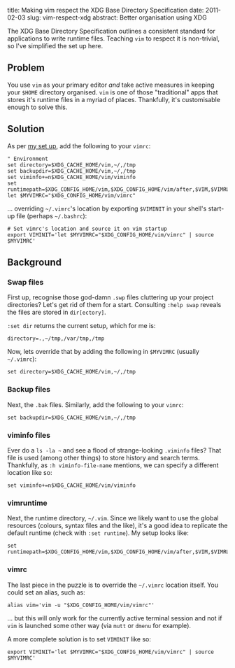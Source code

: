 title: Making vim respect the XDG Base Directory Specification
date: 2011-02-03
slug: vim-respect-xdg
abstract: Better organisation using XDG

The XDG Base Directory Specification outlines a consistent standard for
applications to write runtime files. Teaching `vim` to respect it is
non-trivial, so I've simplified the set up here.

Problem
-------

You use `vim` as your primary editor *and* take active measures in keeping your
`$HOME` directory organised. `vim` is one of those "traditional" apps that
stores it's runtime files in a myriad of places. Thankfully, it's customisable
enough to solve this.

Solution
--------

As per [my set up][me], add the following to your `vimrc`:

    " Environment
    set directory=$XDG_CACHE_HOME/vim,~/,/tmp
    set backupdir=$XDG_CACHE_HOME/vim,~/,/tmp
    set viminfo+=n$XDG_CACHE_HOME/vim/viminfo
    set runtimepath=$XDG_CONFIG_HOME/vim,$XDG_CONFIG_HOME/vim/after,$VIM,$VIMRUNTIME
    let $MYVIMRC="$XDG_CONFIG_HOME/vim/vimrc"

... overriding `~/.vimrc`'s location by exporting `$VIMINIT` in your shell's
start-up file (perhaps `~/.bashrc`):

    # Set vimrc's location and source it on vim startup
    export VIMINIT='let $MYVIMRC="$XDG_CONFIG_HOME/vim/vimrc" | source $MYVIMRC'

Background
----------

### Swap files

First up, recognise those god-damn `.swp` files cluttering up your project
directories? Let's get rid of them for a start. Consulting `:help swap`
reveals the files are stored in `dir[ectory]`.

`:set dir` returns the current setup, which for me is:

    directory=.,~/tmp,/var/tmp,/tmp

Now, lets override that by adding the following in `$MYVIMRC` (usually
`~/.vimrc`):

    set directory=$XDG_CACHE_HOME/vim,~/,/tmp

### Backup files

Next, the `.bak` files. Similarly, add the following to your `vimrc`:

    set backupdir=$XDG_CACHE_HOME/vim,~/,/tmp

### viminfo files

Ever do a `ls -la ~` and see a flood of strange-looking `.viminfo` files? That
file is used (among other things) to store history and search terms. Thankfully,
as `:h viminfo-file-name` mentions, we can specify a different location like so:

    set viminfo+=n$XDG_CACHE_HOME/vim/viminfo

### vimruntime

Next, the runtime directory, `~/.vim`. Since we likely want to use the global
resources (colours, syntax files and the like), it's a good idea to replicate
the default runtime (check with `:set runtime`). My setup looks like:

    set runtimepath=$XDG_CONFIG_HOME/vim,$XDG_CONFIG_HOME/vim/after,$VIM,$VIMRUNTIME

### vimrc

The last piece in the puzzle is to override the `~/.vimrc` location itself. You
could set an alias, such as:

    alias vim='vim -u "$XDG_CONFIG_HOME/vim/vimrc"'

... but this will only work for the currently active terminal session and not if
`vim` is launched some other way (via `mutt` or `dmenu` for example).

A more complete solution is to set `VIMINIT` like so:

    export VIMINIT='let $MYVIMRC="$XDG_CONFIG_HOME/vim/vimrc" | source $MYVIMRC'

  [xdg]: http://standards.freedesktop.org/basedir-spec/basedir-spec-latest.html
  [prowler]: /linux/prowler-home-cleaner/
  [me]: https://github.com/tlvince/vim-config

